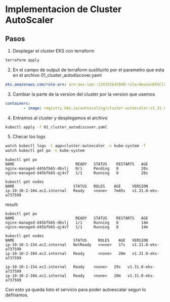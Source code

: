 # Implementacion de Cluster AutoScaler
## Pasos
1. Desplegar el cluster EKS con terraform
~~~sh
terraform apply
~~~

2. En el campo de output de terraform sustituirlo por el parametro que esta en el archivo 01_cluster_autodiscover.yaml
~~~yaml
eks.amazonaws.com/role-arn: arn:aws:iam::124355643940:role/AmazonEKSClusterAutoscalerRole 
~~~
3. Cambiar la parte de la version del cluster por la version que usemos
~~~yaml
containers:
        - image: registry.k8s.io/autoscaling/cluster-autoscaler:v1.31.0
~~~
4. Entramos al cluster y desplegamos el archivo
~~~sh
kubectl apply -f 01_cluster_autodiscover.yaml
~~~
5. Checar los logs
~~~sh
watch kubectl logs -l app=cluster-autoscaler -n kube-system -f
watch kubectl get po -n kube-system
~~~

~~~
kubectl get po
NAME                           READY   STATUS    RESTARTS   AGE
nginx-managed-d45bfb65-d6vlj   0/1     Pending   0          20s
nginx-managed-d45bfb65-qj4v7   1/1     Running   0          20s

kubectl get nodes
NAME                          STATUS   ROLES    AGE     VERSION
ip-10-10-2-104.ec2.internal   Ready    <none>   7m45s   v1.31.0-eks-a737599
~~~

result:
~~~
kubectl get po
NAME                           READY   STATUS    RESTARTS   AGE
nginx-managed-d45bfb65-d6vlj   1/1     Running   0          14m
nginx-managed-d45bfb65-qj4v7   1/1     Running   0          14m

kubectl get nodes
NAME                          STATUS     ROLES    AGE   VERSION
ip-10-10-1-154.ec2.internal   NotReady   <none>   17s   v1.31.0-eks-a737599
ip-10-10-2-104.ec2.internal   Ready      <none>   20m   v1.31.0-eks-a737599

ip-10-10-1-154.ec2.internal   Ready    <none>   29s   v1.31.0-eks-a737599
ip-10-10-2-104.ec2.internal   Ready    <none>   20m   v1.31.0-eks-a737599
~~~

Con esto ya queda listo el servicio para poder autoescalar segun lo definamos.
